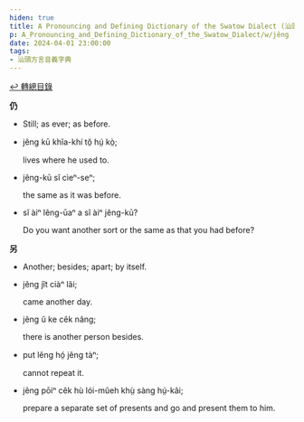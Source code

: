 ```yaml
---
hiden: true
title: A Pronouncing and Defining Dictionary of the Swatow Dialect (汕頭方言音義字典) / jêng
p: A_Pronouncing_and_Defining_Dictionary_of_the_Swatow_Dialect/w/jêng
date: 2024-04-01 23:00:00
tags: 
- 汕頭方言音義字典
---
```


[↩️ 轉總目錄](/A_Pronouncing_and_Defining_Dictionary_of_the_Swatow_Dialect)


**仍**
- Still; as ever; as before.

- jêng kū khĭa-khí tŏ̤ hṳ́ kò̤;

  lives where he used to.

- jêng-kū sĭ cìeⁿ-seⁿ;

  the same as it was before.

- sĭ àiⁿ lêng-ūaⁿ a sĭ àiⁿ jêng-kū?

  Do you want another sort or the same as that you had before?

**另**
- Another; besides; apart; by itself.

- jêng jît ciàⁿ lâi;

  came another day.

- jêng ŭ ke cêk nâng;

  there is another person besides.

- put lêng hó̤ jêng tàⁿ;

  cannot repeat it.

- jêng pōiⁿ cêk hù lói-mûeh khṳ̀ sàng hṳ́-kâi;

  prepare a separate set of presents and go and present them to him.